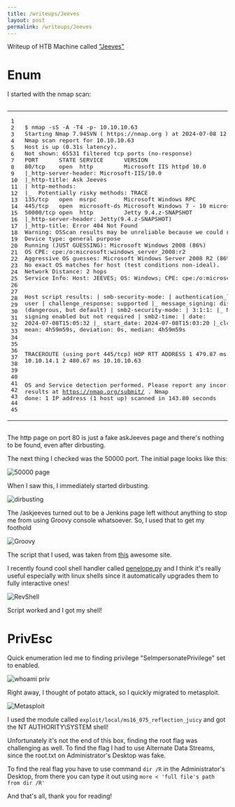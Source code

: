 ```yaml
---
title: /writeups/Jeeves
layout: post
permalink: /writeups/Jeeves
---
```

Writeup of HTB Machine called <a href="https://app.hackthebox.com/machines/Jeeves">"Jeeves"</a>

# Enum

I started with the nmap scan:

<div class="highlighter-rouge"><div class="highlight"><pre class="highlight"><code><table class="rouge-table"><tbody><tr><td class="rouge-gutter gl"><pre class="lineno">1
2
3
4
5
6
7
8
9
10
11
12
13
14
15
16
17
18
19
20
21
22
23
24
25
26
27
28
29
30
31
32
33
34
35
36
37
38
39
40
41
42
43
44
45
</pre></td><td class="rouge-code"><pre>$ nmap -sS -A -T4 -p- 10.10.10.63
Starting Nmap 7.94SVN ( https://nmap.org ) at 2024-07-08 12:03 CEST
Nmap scan report for 10.10.10.63
Host is up (0.31s latency).
Not shown: 65531 filtered tcp ports (no-response)
PORT      STATE SERVICE      VERSION
80/tcp    open  http         Microsoft IIS httpd 10.0
|_http-server-header: Microsoft-IIS/10.0
|_http-title: Ask Jeeves
| http-methods: 
|_  Potentially risky methods: TRACE
135/tcp   open  msrpc        Microsoft Windows RPC
445/tcp   open  microsoft-ds Microsoft Windows 7 - 10 microsoft-ds (workgroup: WORKGROUP)
50000/tcp open  http         Jetty 9.4.z-SNAPSHOT
|_http-server-header: Jetty(9.4.z-SNAPSHOT)
|_http-title: Error 404 Not Found
Warning: OSScan results may be unreliable because we could not find at least 1 open and 1 closed port
Device type: general purpose
Running (JUST GUESSING): Microsoft Windows 2008 (86%)
OS CPE: cpe:/o:microsoft:windows_server_2008:r2
Aggressive OS guesses: Microsoft Windows Server 2008 R2 (86%)
No exact OS matches for host (test conditions non-ideal).
Network Distance: 2 hops
Service Info: Host: JEEVES; OS: Windows; CPE: cpe:/o:microsoft:windows

Host script results:
| smb-security-mode: 
|   authentication_level: user
|   challenge_response: supported
|_  message_signing: disabled (dangerous, but default)
| smb2-security-mode: 
|   3:1:1: 
|_    Message signing enabled but not required
| smb2-time: 
|   date: 2024-07-08T15:05:32
|_  start_date: 2024-07-08T15:03:20
|_clock-skew: mean: 4h59m59s, deviation: 0s, median: 4h59m59s

TRACEROUTE (using port 445/tcp)
HOP RTT       ADDRESS
1   479.87 ms 10.10.14.1
2   480.67 ms 10.10.10.63

OS and Service detection performed. Please report any incorrect results at https://nmap.org/submit/ .
Nmap done: 1 IP address (1 host up) scanned in 143.80 seconds
</pre></td></tr></tbody></table></code></pre></div></div>

The http page on port 80 is just a fake askJeeves page and there's nothing to be found, even after dirbusting.

The next thing I checked was the 50000 port. The initial page looks like this:

![50000 page](/images/Jeeves50000page.png)

When I saw this, I immediately started dirbusting.

![dirbusting](/images/JeevesDirbusting.png)

The /askjeeves turned out to be a Jenkins page left without anything to stop me from using Groovy console whatsoever.
So, I used that to get my foothold

![Groovy](/images/JeevesGroovy.png)

The script that I used, was taken from [this](https://www.revshells.com/) awesome site.

I recently found cool shell handler called [penelope.py](https://github.com/brightio/penelope) and I think it's really useful especially with linux shells since it automatically upgrades them to fully interactive ones!

![RevShell](/images/JeevesPenelope.png)

Script worked and I got my shell!

# PrivEsc

Quick enumeration led me to finding privilege "SeImpersonatePrivilege" set to enabled.

![whoami priv](/images/JeevesPrivs.png)

Right away, I thought of potato attack, so I quickly migrated to metasploit.

![Metasploit](/images/JeevesMetasploit.png)

I used the module called `exploit/local/ms16_075_reflection_juicy` and got the NT AUTHORITY\SYSTEM shell!

Unfortunately it's not the end of this box, finding the root flag was challenging as well.
To find the flag I had to use Alternate Data Streams, since the root.txt on Administrator's Desktop was fake.

To find the real flag you have to use command `dir /R` in the Administrator's Desktop, from there you can type it out using
`more < 'full file's path from dir /R'`

And that's all, thank you for reading!
